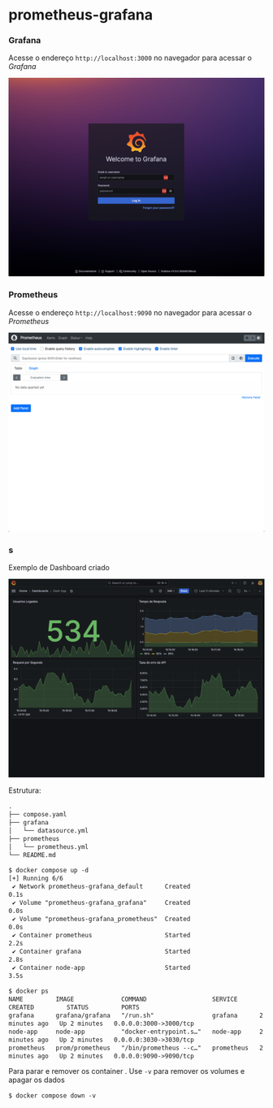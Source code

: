 # prometheus-grafana


### Grafana

Acesse o endereço `http://localhost:3000` no navegador para acessar o *Grafana*

![Grafana](./images/grafana.png)

### Prometheus

Acesse o endereço `http://localhost:9090` no navegador para acessar o *Prometheus*

![Prometheus](./images/prometheus.png)

### s

Exemplo de Dashboard criado

![Dash](./images/dash.png)

Estrutura:
```
.
├── compose.yaml
├── grafana
│   └── datasource.yml
├── prometheus
│   └── prometheus.yml
└── README.md
```

```
$ docker compose up -d
[+] Running 6/6
 ✔ Network prometheus-grafana_default      Created                                                      0.1s 
 ✔ Volume "prometheus-grafana_grafana"     Created                                                      0.0s 
 ✔ Volume "prometheus-grafana_prometheus"  Created                                                      0.0s 
 ✔ Container prometheus                    Started                                                      2.2s 
 ✔ Container grafana                       Started                                                      2.8s 
 ✔ Container node-app                      Started                                                      3.5s 
```
```
$ docker ps
NAME         IMAGE             COMMAND                  SERVICE      CREATED         STATUS         PORTS
grafana      grafana/grafana   "/run.sh"                grafana      2 minutes ago   Up 2 minutes   0.0.0.0:3000->3000/tcp
node-app     node-app          "docker-entrypoint.s…"   node-app     2 minutes ago   Up 2 minutes   0.0.0.0:3030->3030/tcp
prometheus   prom/prometheus   "/bin/prometheus --c…"   prometheus   2 minutes ago   Up 2 minutes   0.0.0.0:9090->9090/tcp
```

Para parar e remover os container . Use `-v` para remover os volumes e apagar os dados
```
$ docker compose down -v
```